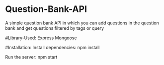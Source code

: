 # Question-Bank-API
A simple question bank API in which you can add questions in the question bank and get questions filtered by tags or query

#Library-Used:
Express
Mongoose

#Installation:
Install dependencies: npm install

Run the server: npm start
